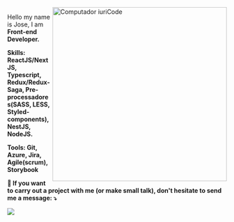 <img src="https://raw.githubusercontent.com/MicaelliMedeiros/micaellimedeiros/master/image/computer-illustration.png" min-width="400px" max-width="400px" width="400px" align="right" alt="Computador iuriCode">

<p align="left"> 
  Hello my name is Jose, I am <strong>Front-end Developer.<br>
</p>

<p align="left">
    <strong>Skills: </strong> ReactJS/NextJS, Typescript, Redux/Redux-Saga, Pre-processadores(SASS, LESS, Styled-components), NestJS, NodeJS.
</p>

<p align="left">
  <strong>Tools: </strong> Git, Azure, Jira, Agile(scrum), Storybook
</p>

<p align="left">
  💌 If you want to carry out a project with me (or make small talk), don't hesitate to send me a message: ⤵️
</p>

<p align="left">
  
  <a href="https://www.linkedin.com/in/josemartinsmelo/" alt="Linkedin">
  <img src="https://img.shields.io/badge/-Linkedin-0e76a8?style=for-the-badge&logo=Linkedin&logoColor=white&link=https://www.linkedin.com/in/josemartinsmelo" /></a>
</p>  
